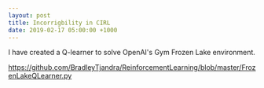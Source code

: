 ```yaml
---
layout: post
title: Incorrigbility in CIRL
date: 2019-02-17 05:00:00 +1000
---
```


I have created a Q-learner to solve OpenAI's Gym Frozen Lake environment.

https://github.com/BradleyTjandra/ReinforcementLearning/blob/master/FrozenLakeQLearner.py
